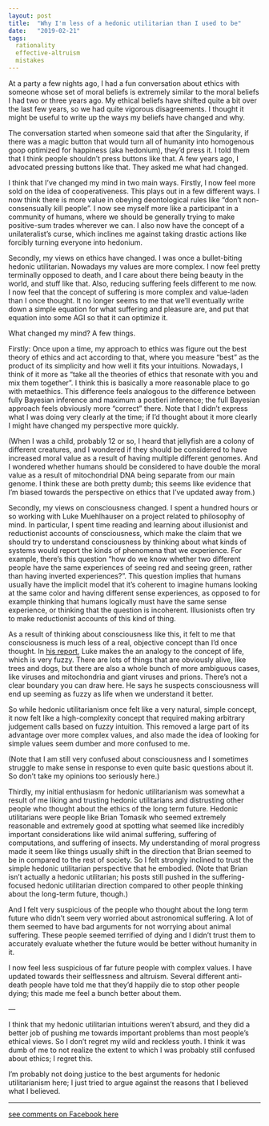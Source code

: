 ```yaml
---
layout: post
title:  "Why I'm less of a hedonic utilitarian than I used to be"
date:   "2019-02-21"
tags:
  rationality
  effective-altruism
  mistakes
---
```


At a party a few nights ago, I had a fun conversation about ethics with someone whose set of moral beliefs is extremely similar to the moral beliefs I had two or three years ago. My ethical beliefs have shifted quite a bit over the last few years, so we had quite vigorous disagreements. I thought it might be useful to write up the ways my beliefs have changed and why.

The conversation started when someone said that after the Singularity, if there was a magic button that would turn all of humanity into homogenous goop optimized for happiness (aka hedonium), they’d press it. I told them that I think people shouldn’t press buttons like that. A few years ago, I advocated pressing buttons like that. They asked me what had changed.

I think that I’ve changed my mind in two main ways. Firstly, I now feel more sold on the idea of cooperativeness. This plays out in a few different ways. I now think there is more value in obeying deontological rules like “don’t non-consensually kill people”. I now see myself more like a participant in a community of humans, where we should be generally trying to make positive-sum trades wherever we can. I also now have the concept of a unilateralist’s curse, which inclines me against taking drastic actions like forcibly turning everyone into hedonium.

Secondly, my views on ethics have changed. I was once a bullet-biting hedonic utilitarian. Nowadays my values are more complex. I now feel pretty terminally opposed to death, and I care about there being beauty in the world, and stuff like that. Also, reducing suffering feels different to me now. I now feel that the concept of suffering is more complex and value-laden than I once thought. It no longer seems to me that we’ll eventually write down a simple equation for what suffering and pleasure are, and put that equation into some AGI so that it can optimize it.

What changed my mind? A few things.

Firstly: Once upon a time, my approach to ethics was figure out the best theory of ethics and act according to that, where you measure “best” as the product of its simplicity and how well it fits your intuitions. Nowadays, I think of it more as “take all the theories of ethics that resonate with you and mix them together”. I think this is basically a more reasonable place to go with metaethics. This difference feels analogous to the difference between fully Bayesian inference and maximum a postieri inference; the full Bayesian approach feels obviously more “correct” there. Note that I didn’t express what I was doing very clearly at the time; if I’d thought about it more clearly I might have changed my perspective more quickly.

(When I was a child, probably 12 or so, I heard that jellyfish are a colony of different creatures, and I wondered if they should be considered to have increased moral value as a result of having multiple different genomes. And I wondered whether humans should be considered to have double the moral value as a result of mitochondrial DNA being separate from our main genome. I think these are both pretty dumb; this seems like evidence that I’m biased towards the perspective on ethics that I’ve updated away from.)

Secondly, my views on consciousness changed. I spent a hundred hours or so working with Luke Muehlhauser on a project related to philosophy of mind. In particular, I spent time reading and learning about illusionist and reductionist accounts of consciousness, which make the claim that we should try to understand consciousness by thinking about what kinds of systems would report the kinds of phenomena that we experience. For example, there’s this question “how do we know whether two different people have the same experiences of seeing red and seeing green, rather than having inverted experiences?”. This question implies that humans usually have the implicit model that it’s coherent to imagine humans looking at the same color and having different sense experiences, as opposed to for example thinking that humans logically must have the same sense experience, or thinking that the question is incoherent. Illusionists often try to make reductionist accounts of this kind of thing.

As a result of thinking about consciousness like this, it felt to me that consciousness is much less of a real, objective concept than I’d once thought. In [his report](https://www.openphilanthropy.org/2017-report-consciousness-and-moral-patienthood#FuzzinessMoral), Luke makes the an analogy to the concept of life, which is very fuzzy. There are lots of things that are obviously alive, like trees and dogs, but there are also a whole bunch of more ambiguous cases, like viruses and mitochondria and giant viruses and prions. There’s not a clear boundary you can draw here. He says he suspects consciousness will end up seeming as fuzzy as life when we understand it better.

So while hedonic utilitarianism once felt like a very natural, simple concept, it now felt like a high-complexity concept that required making arbitrary judgement calls based on fuzzy intuition. This removed a large part of its advantage over more complex values, and also made the idea of looking for simple values seem dumber and more confused to me.

(Note that I am still very confused about consciousness and I sometimes struggle to make sense in response to even quite basic questions about it. So don’t take my opinions too seriously here.)

Thirdly, my initial enthusiasm for hedonic utilitarianism was somewhat a result of me liking and trusting hedonic utilitarians and distrusting other people who thought about the ethics of the long term future. Hedonic utilitarians were people like Brian Tomasik who seemed extremely reasonable and extremely good at spotting what seemed like incredibly important considerations like wild animal suffering, suffering of computations, and suffering of insects. My understanding of moral progress made it seem like things usually shift in the direction that Brian seemed to be in compared to the rest of society. So I felt strongly inclined to trust the simple hedonic utilitarian perspective that he embodied. (Note that Brian isn’t actually a hedonic utilitarian; his posts still pushed in the suffering-focused hedonic utilitarian direction compared to other people thinking about the long-term future, though.)

And I felt very suspicious of the people who thought about the long term future who didn’t seem very worried about astronomical suffering. A lot of them seemed to have bad arguments for not worrying about animal suffering. These people seemed terrified of dying and I didn’t trust them to accurately evaluate whether the future would be better without humanity in it.

I now feel less suspicious of far future people with complex values. I have updated towards their selflessness and altruism. Several different anti-death people have told me that they’d happily die to stop other people dying; this made me feel a bunch better about them.

—

I think that my hedonic utilitarian intuitions weren’t absurd, and they did a better job of pushing me towards important problems than most people’s ethical views. So I don’t regret my wild and reckless youth. I think it was dumb of me to not realize the extent to which I was probably still confused about ethics; I regret this.

I’m probably not doing justice to the best arguments for hedonic utilitarianism here; I just tried to argue against the reasons that I believed what I believed.

---
[see comments on Facebook here](https://www.facebook.com/bshlgrs/posts/10215817023473267)

